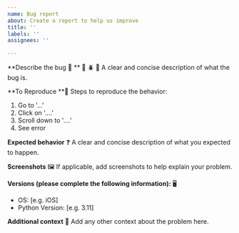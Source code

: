 ```yaml
---
name: Bug report
about: Create a report to help us improve
title: ''
labels: ''
assignees: ''

---
```


**Describe the bug :bug: ** :bee: :beetle: :ant:
A clear and concise description of what the bug is.

**To Reproduce **:wrench:
Steps to reproduce the behavior:

1. Go to '...'
2. Click on '....'
3. Scroll down to '....'
4. See error

**Expected behavior** :question:
A clear and concise description of what you expected to happen.

**Screenshots** :framed_picture:
If applicable, add screenshots to help explain your problem.

**Versions (please complete the following information):** :desktop_computer: 

 - OS: [e.g. iOS]
 - Python Version: [e.g. 3.11]

**Additional context** :page_facing_up:
Add any other context about the problem here.
